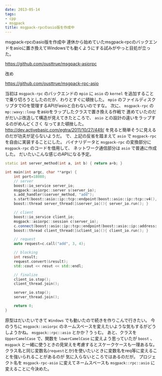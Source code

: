 ```yaml
---
date: 2013-05-14
tags:
- cpp
- msgpack
title: msgpack-rpcのasio版を作成中
---
```


msgpack-rpcのasio版を作成中
連休から始めていたmsgpack-rpcのバックエンドをasioに置き換えてWindowsでも動くようにする試みがやっと目処が立った。

https://github.com/ousttrue/msgpack-asiorpc

改め

https://github.com/ousttrue/msgpack-rpc-asio

当初は `msgpack-rpc` のバックエンドの `mpio` に `asio` の `kernel` を追加することで乗り切ろうとしたのだが、わりとすぐに頓挫した。
`mpio` のファイルディスクリプタでIOを管理するAPIがasioと合わないのですな。
次に、 `msgpack-rpc` の `mp::wavy::loop` をasioをラップしたクラスで置き換える作戦で
進めていたのだがだいぶ改造して構造が見えてきたところで、 `asio` との設計の違いをラップするのがめんどくさく
なってまた頓挫した。 http://dev.activebasic.com/egtra/2011/10/27/449/
を見ると簡単そうに見えるのだが功夫が足らないようだ。
で、上記の反省を踏まえて `asio` で `msgpack-rpc` を自由に実装することにした。
バイナリデータと `msgpack-rpc` の変換部分に `msgpack-rpc` のコードを借用して、
ネットワーク通信部分は `asio` で普通に作成した。
だいたいこんな感じのAPIになる予定。 

```c++ 
static int server_method(int a, int b) { return a+b; }

int main(int argc, char **argv) { 
    int port=18080;
    // server
    boost::io_service server_io;
    msgpack::asiorpc::server s(server_io);
    s.add_handler(&server_method, "add");
    s.start(boost::asio::ip::tcp::endpoint(boost::asio::ip::tcp::v4(), port));
    boost::thread server_thread([&server_io](){ server_io.run(); }

    // client
    boost::io_service client_io;
    msgpack::asiorpc::session c(server_io); 
    c.connect(boost::asio::ip::tcp::endpoint(boost::asio::ip::address::from_string("127.0.0.1"), port);
    boost::thread client_thread([&client_io](){ client_io.run(); }

    // request
    auto request=c.call("add", 3, 4);

    // blocking
    int result;
    request.convert(&result);
    std::cout << resut << std::endl;

    // finalize
    client_io.stop();
    client_thread.join();

    server_io.stop();
    server_thread.join();

    return 0;
}
```

原型はだいたいできて `Windows` でも動いたので続きを作りこんで行きたい。
今のうちに `msgpack::asiorpc` のネームスペースを変えたいような気もするがどうしようかね。
`msgpack::rpc::asio` とかか？うぅむ。
あと、クラスを `UpperCamelCase` で、関数を `lowerCamelCase` に変えよう思っていたが
`boost` 、 `msgpack` と一緒に使うときの見栄えを考慮するとスケークケースも一理あるな。
クラス名と同じ変数名(`request`とか)を使いたいときに変数名をreq等に変えることを強いられることがあるのが
気に入らないところではあるのだが。
プロジェクト名を `msgpack-rpc-asio`
に変えてネームスペースも `msgpack::rpc::asio` に変えることに今決めた。

